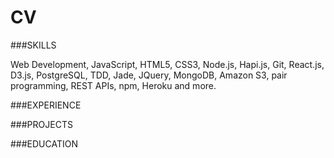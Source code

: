 # CV

###SKILLS

Web Development, JavaScript, HTML5, CSS3, Node.js, Hapi.js, Git, React.js, D3.js, PostgreSQL, TDD, Jade, JQuery, MongoDB, Amazon S3, pair programming, REST APIs, npm, Heroku and more.

###EXPERIENCE

###PROJECTS


###EDUCATION
